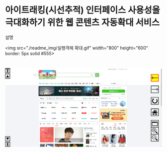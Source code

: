 # 아이트래킹(시선추적) 인터페이스 사용성을 극대화하기 위한 웹 콘텐츠 자동확대 서비스

설명



<img src="./readme_img/실행객체 확대.gif"  width="800" height="600" border: 5px solid #555>   











#

<img src="./readme_img/양 옆 바.gif"  width="" height="">   
